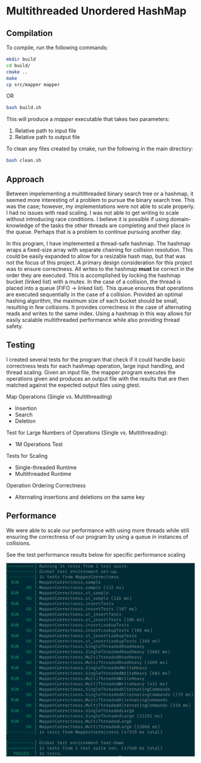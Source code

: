 # Multithreaded Unordered HashMap

## Compilation

To compile, run the following commands:

```bash
mkdir build
cd build/
cmake ..
make
cp src/mapper mapper
```

OR

```bash
bash build.sh
```

This will produce a *mapper* executable that takes two parameters:

1. Relative path to input file
2. Relative path to output file

To clean any files created by cmake, run the following in the main directory:

```bash
bash clean.sh
```

## Approach

Between impelementing a multithreaded binary search tree or a hashmap, it seemed more interesting of a problem to pursue the binary search tree. This was the case; 
however, my implementations were not able to scale properly. I had no issues with read scaling. I was not able to get writing to scale without introducing race conditions.
I believe it is possible if using domain-knowledge of the tasks the other threads are completing and their place in the queue. Perhaps that is a problem to continue pursuing another day. 

In this program, I have implemented a thread-safe hashmap. The hashmap wraps a fixed-size array with separate chaining for collision resolution. This could be easily expanded to 
allow for a resizable hash map, but that was not the focus of this project. A primary design consideration for this project was to ensure correctness. All writes to the hashmap 
**must** be correct in the order they are executed. This is accomplished by locking the hashmap bucket (linked list) with a mutex. In the case of a collision, the thread 
is placed into a queue (FIFO -> linked list). This queue ensures that operations are executed sequentially in the case of a collision. Provided an optimal hashing algorithm, the maximum size of each bucket should be small, resulting in few collisions. It provides correctness in the case of alternating reads and writes to the same index. Using a hashmap in this way allows for easily scalable multithreaded performance while also providing thread safety.

## Testing

I created several tests for the program that check if it could handle basic correctness tests for each hashmap operation, large input handling, and thread scaling. 
Given an input file, the mapper program executes the operations given and produces an output file with the results that are then matched against the expected output files using gtest.

Map Operations (Single vs. Multithreading)
- Insertion
- Search
- Deletion

Test for Large Numbers of Operations (Single vs. Multithreading):
- 1M Operations Test

Tests for Scaling
- Single-threaded Runtime
- Multithreaded Runtime

Operation Ordering Correctness
- Alternating insertions and deletions on the same key


## Performance

We were able to scale our performance with using more threads while still ensuring the correctness of our program by using a queue in instances of collisions.

See the test performance results below for specific performance scaling

![performance](performance.png)
